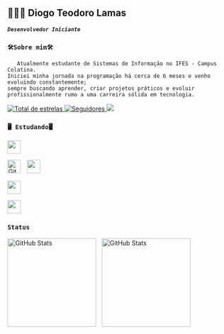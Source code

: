 ## 🧑🏽‍💻 Diogo Teodoro Lamas
***`Desenvolvedor Iniciante`***
### **`🛠️Sobre mim🛠️`**
       Atualmente estudante de Sistemas de Informação no IFES - Campus Colatina. 
    Iniciei minha jornada na programação há cerca de 6 meses e venho evoluindo constantemente;
    sempre buscando aprender, criar projetos práticos e evoluir profissionalmente rumo a uma carreira sólida em tecnologia.
 <a href="https://github.com/TheTekig?tab=repositories&sort=stargazers">
        <img 
            alt="Total de estrelas" 
            title="Total de estrelas GitHub" 
            src="https://custom-icon-badges.demolab.com/github/stars/TheTekig?color=55960c&style=for-the-badge&labelColor=488207&logo=star&label=estrelas"
        />
<a href="https://github.com/TheTekig?tab=followers">
        <img 
            alt="Seguidores" 
            title="Me siga no GitHub" 
            src="https://custom-icon-badges.demolab.com/github/followers/TheTekig?color=236ad3&labelColor=1155ba&style=for-the-badge&logo=github&label=Seguidores&logoColor=white"
        />
<a href="https://www.linkedin.com/in/diogo-teodoro-dias-lamas-8099b6368/" target="_blank"><img src="https://img.shields.io/badge/-LinkedIn-%230077B5?style=for-the-badge&logo=linkedin&logoColor=white" target="_blank"></a> 

### **`🖥️ Estudando🖥️`**

<img
height="30"
style="padding-right: 10px;"   
src="https://cdn.jsdelivr.net/gh/devicons/devicon@latest/icons/vscode/vscode-original.svg" 
/>

<img 
    alt="GitHub Stats" 
    height="30" 
    style="padding-right: 10px;" 
    src="https://cdn.jsdelivr.net/gh/devicons/devicon@latest/icons/python/python-original.svg" 
    />
<img 
height="30" 
style="padding-right: 10px;" 
src="https://cdn.jsdelivr.net/gh/devicons/devicon@latest/icons/c/c-original.svg" 
/>

<img 
height="30"
style="padding-right: 10px;"
src="https://cdn.jsdelivr.net/gh/devicons/devicon@latest/icons/css3/css3-original.svg" 
/>

<img
height="30"
style="padding-right: 10px;"      
src="https://cdn.jsdelivr.net/gh/devicons/devicon@latest/icons/html5/html5-original.svg" 
/>          

### **`Status`**
  <img 
        align="left" 
        alt="GitHub Stats" 
        height="200" 
        style="padding-right: 10px;" 
        src="https://github-readme-stats.vercel.app/api?username=TheTekig&show_icons=true&theme=tokyonight&include_all_commits=true&locale=pt-br" 
  />

<img 
        align="left" 
        alt="GitHub Stats" 
        height="200" 
        src="https://github-readme-stats.vercel.app/api/top-langs/?username=TheTekig&theme=tokyonight&layout=compact&custom_title=Tecnologias&langs_count=10" 
  />

</p>

